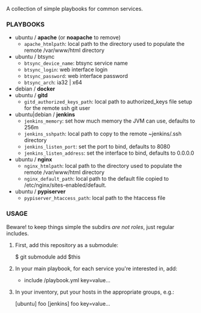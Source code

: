 A collection of simple playbooks for common services.

### PLAYBOOKS ###

  * ubuntu / __apache__ (or __noapache__ to remove)
    * `apache_htmlpath`: local path to the directory used to populate the remote /var/www/html directory
  * ubuntu / btsync
    * `btsync_device_name`: btsync service name
    * `btsync_login`: web interface login
    * `btsync_password`: web interface password
    * `btsync_arch`: ia32 | x64
  * debian / __docker__
  * ubuntu / __gitd__
    * `gitd_authorized_keys_path`: local path to authorized_keys file setup for the remote ssh git user
  * ubuntu|debian / __jenkins__
    * `jenkins_memory`: set how much memory the JVM can use, defaults to 256m
    * `jenkins_sshpath`: local path to copy to the remote ~jenkins/.ssh directory
    * `jenkins_listen_port`: set the port to bind, defaults to 8080
    * `jenkins_listen_address`: set the interface to bind, defaults to 0.0.0.0
  * ubuntu / __nginx__
    * `nginx_htmlpath`: local path to the directory used to populate the remote /var/www/html directory
    * `nginx_default_path`: local path to the default file copied to /etc/nginx/sites-enabled/default.
  * ubuntu / __pypiserver__
    * `pypiserver_htaccess_path`: local path to the htaccess file

### USAGE ###

Beware! to keep things simple the subdirs *are not roles*, just regular includes.

  1. First, add this repository as a submodule:

		$ git submodule add $this

  2. In your main playbook, for each service you're interested in, add:

		- include <service>/playbook.yml key=value…

  3. In your inventory, put your hosts in the appropriate groups, e.g.:

		[ubuntu]
		foo
		[jenkins]
		foo key=value…
